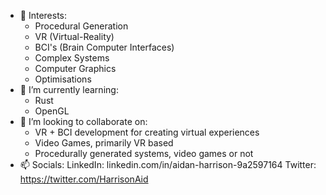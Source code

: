 - 👀 Interests:
  - Procedural Generation
  - VR (Virtual-Reality)
  - BCI's (Brain Computer Interfaces)
  - Complex Systems
  - Computer Graphics
  - Optimisations
- 🌱 I’m currently learning:
  - Rust
  - OpenGL
- 💞️ I’m looking to collaborate on:
  - VR + BCI development for creating virtual experiences
  - Video Games, primarily VR based
  - Procedurally generated systems, video games or not
- 📫 Socials:
  LinkedIn: linkedin.com/in/aidan-harrison-9a2597164
  Twitter: https://twitter.com/HarrisonAid

